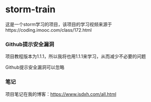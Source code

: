 # storm-train
这是一个storm学习的项目，该项目的学习视频来源于https://coding.imooc.com/class/172.html

### Github提示安全漏洞
项目教程版本为1.1.1，所以我将也用1.1.1来学习，从而减少不必要的问题

Github提示安全漏洞可以忽略

### 笔记
项目笔记在我的博客：https://www.isdxh.com/all.html
